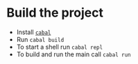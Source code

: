# Build the project

 * Install [`cabal`](https://www.haskell.org/cabal/)
 * Run `cabal build`
 * To start a shell run `cabal repl`
 * To build and run the main call `cabal run`
